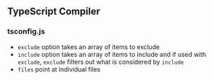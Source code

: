 ## TypeScript Compiler

### tsconfig.js

- `exclude` option takes an array of items to exclude
- `include` option takes an array of items to include and if used with `exclude`,
`exclude` filters out what is considered by `include`
- `files` point at individual files